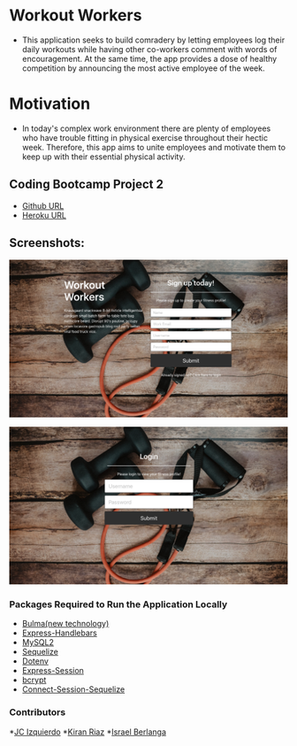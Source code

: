 # Workout Workers
* This application seeks to build comradery by letting employees log their daily workouts while having other co-workers comment with words of encouragement. At the same time, the app provides a dose of healthy competition by announcing the most active employee of the week.

# Motivation 
* In today's complex work environment there are plenty of employees who have trouble fitting in physical exercise throughout their hectic week.  Therefore, this app aims to unite employees and motivate them to keep up with their essential physical activity.

## Coding Bootcamp Project 2

* [Github URL](https://github.com/israel0688/workout-workers)
* [Heroku URL](https://murmuring-escarpment-27359.herokuapp.com/)

## Screenshots:
![alt "screenshot"](https://github.com/israel0688/workout-workers/blob/master/screenshots/screenshot1.png)

![alt "screenshot"](https://github.com/israel0688/workout-workers/blob/master/screenshots/screenshot2.png)

### Packages Required to Run the Application Locally 
* [Bulma(new technology)](https://www.npmjs.com/package/bulma)
* [Express-Handlebars](https://www.npmjs.com/package/express-handlebars)
* [MySQL2](https://www.npmjs.com/package/mysql2)
* [Sequelize](https://www.npmjs.com/package/sequelize)
* [Dotenv](https://www.npmjs.com/package/dotenv)
* [Express-Session](https://www.npmjs.com/package/express-session)
* [bcrypt](https://www.npmjs.com/package/bcrypt)
* [Connect-Session-Sequelize](https://www.npmjs.com/package/connect-session-sequelize)

### Contributors 
*[JC Izquierdo](https://github.com/jcizquierdo)
*[Kiran Riaz](https://github.com/riazk88)
*[Israel Berlanga](https://github.com/israel0688)